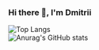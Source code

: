 ### Hi there 👋, I'm Dmitrii

![Top Langs](https://github-readme-stats.vercel.app/api/top-langs/?username=webdkopytin)
<br />
![Anurag's GitHub stats](https://github-readme-stats.vercel.app/api?username=webdkopytin&layout=compact)



